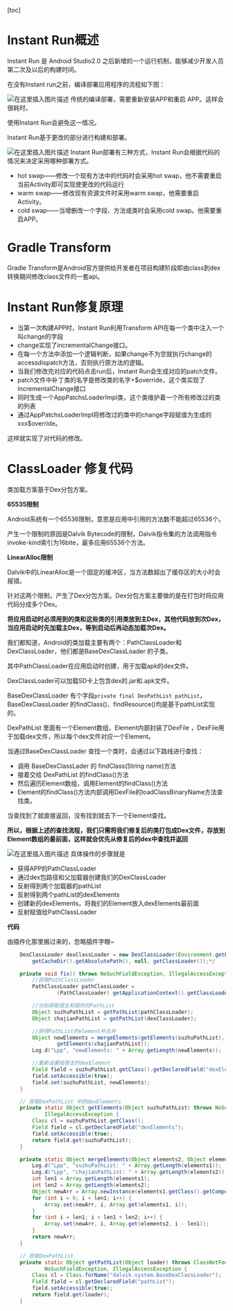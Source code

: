 [toc]

# Instant Run概述
Instant Run 是 Android Studio2.0 之后新增的一个运行机制，能够减少开发人员第二次及以后的构建时间。

在没有Instant run之前，编译部署应用程序的流程如下图：

![在这里插入图片描述](https://img-blog.csdnimg.cn/2019110919223993.png?x-oss-process=image/watermark,type_ZmFuZ3poZW5naGVpdGk,shadow_10,text_aHR0cHM6Ly9ibG9nLmNzZG4ubmV0L0NvZGVGYXJtZXJfXw==,size_16,color_FFFFFF,t_70)
传统的编译部署，需要重新安装APP和重启 APP。这样会很耗时。

使用Instant Run会避免这一情况。

Instant Run基于更改的部分进行构建和部署。

![在这里插入图片描述](https://img-blog.csdnimg.cn/20191109192545487.png?x-oss-process=image/watermark,type_ZmFuZ3poZW5naGVpdGk,shadow_10,text_aHR0cHM6Ly9ibG9nLmNzZG4ubmV0L0NvZGVGYXJtZXJfXw==,size_16,color_FFFFFF,t_70)
Instant Run部署有三种方式，Instant Run会根据代码的情况来决定采用哪种部署方式。

- hot swap——修改一个现有方法中的代码时会采用hot swap，他不需要重启当前Activity即可实现使更改的代码运行
- warm swap——修改现有资源文件时采用warm swap，他需要重启Activity。
- cold swap——当增删改一个字段、方法或类时会采用cold swap。他需要重启APP。

# Gradle Transform

Gradle Transform是Android官方提供给开发者在项目构建阶段即由class到dex转换期间修改class文件的一套api。

# Instant Run修复原理


- 当第一次构建APP时，Instant Run利用Transform API在每一个类中注入一个叫change的字段
- change实现了incrementalChange接口。
- 在每一个方法中添加一个逻辑判断，如果change不为空就执行change的accessdispatch方法，否则执行原方法的逻辑。
- 当我们修改完对应的代码点击run后，Instant Run会生成对应的patch文件。
- patch文件中补丁类的名字是修改类的名字+$override，这个类实现了IncrementalChange接口
- 同时生成一个AppPatchsLoaderImpl类，这个类维护着一个所有修改过的类的列表
- 通过AppPatchsLoaderImpl将修改过的类中的change字段赋值为生成的xxx$override。

这样就实现了对代码的修改。

# ClassLoader 修复代码

类加载方案基于Dex分包方案。

**65535限制**

Android系统有一个65536限制，意思是应用中引用的方法数不能超过65536个。

产生一个限制的原因是Dalvik Bytecode的限制，Dalvik指令集的方法调用指令invoke-kind索引为16bite，最多应用65536个方法。

**LinearAlloc限制**

Dalvik中的LinearAlloc是一个固定的缓冲区，当方法数超出了缓存区的大小时会报错。

针对这两个限制，产生了Dex分包方案。Dex分包方案主要做的是在打包时将应用代码分成多个Dex。

**将应用启动时必须用到的类和这些类的引用类放到主Dex，其他代码放到次Dex，当应用启动时先加载主Dex，等到启动后再动态加载次Dex。**

我们都知道，Android的类加载主要有两个：PathClassLoader和DexClassLoader，他们都是BaseDexClassLoader 的子类。

其中PathClassLoader在应用启动时创建，用于加载apk的dex文件。

DexClassLoader可以加载SD卡上包含dex的.jar和.apk文件。

BaseDexClassLoader 有个字段`private final DexPathList pathList`，BaseDexClassLoader 的findClass()、findResource()均是基于pathList实现的。

DexPathList 里面有一个Element数组，Element内部封装了DexFile ，DexFile用于加载dex文件，所以每个dex文件对应一个Element。

当通过BaseDexClassLoader 查找一个类时，会通过以下路线进行查找：
- 调用 BaseDexClassLader 的 findClass(String name)方法
- 接着交给 DexPathList 的findClass()方法
- 然后遍历Element数组，调用Element的findClass()方法
- Element的findClass()方法内部调用DexFile的loadClassBinaryName方法查找类。

当查找到了就直接返回，没有找到就去下一个Element查找。

**所以，根据上述的查找流程，我们只需将我们修复后的类打包成Dex文件，存放到Element数组的最前面，这样就会优先从修复后的dex中查找并返回**

![在这里插入图片描述](https://img-blog.csdnimg.cn/20191109215313532.png?x-oss-process=image/watermark,type_ZmFuZ3poZW5naGVpdGk,shadow_10,text_aHR0cHM6Ly9ibG9nLmNzZG4ubmV0L0NvZGVGYXJtZXJfXw==,size_16,color_FFFFFF,t_70)
具体操作的步骤就是
- 获得APP的PathClassLoader
- 通过dex包路径和父加载器创建我们的DexClassLoader
- 反射得到两个加载器的pathList
- 反射得到两个pathList的dexElements
- 创建新的dexElements，将我们的Element放入dexElements最前面
- 反射赋值给PathClassLoader

**代码**

由插件化那里搬过来的，忽略插件字眼~

```java
	DexClassLoader dexClassLoader = new DexClassLoader(Environment.getExternalStorageDirectory().getAbsolutePath() + "/classes.dex",
		getCacheDir().getAbsolutePath(), null, getClassLoader());*/

    private void fix() throws NoSuchFieldException, IllegalAccessException, ClassNotFoundException {
        //获取PathClassLoader
        PathClassLoader pathClassLoader =
                (PathClassLoader) getApplicationContext().getClassLoader();

        //分别获取宿主和插件的PathList
        Object suzhuPathList = getPathList(pathClassLoader);
        Object chajianPathList = getPathList(dexClassLoader);

        //获得PathList的element并合并
        Object newElements = mergeElements(getElements(suzhuPathList),
                getElements(chajianPathList));
        Log.d("Lpp", "newElements: " + Array.getLength(newElements));

        //重新设置给宿主的dexElement
        Field field = suzhuPathList.getClass().getDeclaredField("dexElements");
        field.setAccessible(true);
        field.set(suzhuPathList, newElements);
    }

    // 获取DexPathList 中的dexElements
    private static Object getElements(Object suzhuPathList) throws NoSuchFieldException,
            IllegalAccessException {
        Class cl = suzhuPathList.getClass();
        Field field = cl.getDeclaredField("dexElements");
        field.setAccessible(true);
        return field.get(suzhuPathList);
    }

    private static Object mergeElements(Object elements2, Object elements1) {
        Log.d("Lpp", "suzhuPathList: " + Array.getLength(elements1));
        Log.d("Lpp", "chajianPathList: " + Array.getLength(elements2));
        int len1 = Array.getLength(elements1);
        int len2 = Array.getLength(elements2);
        Object newArr = Array.newInstance(elements1.getClass().getComponentType(), len1 + len2);
        for (int i = 0; i < len1; i++) {
            Array.set(newArr, i, Array.get(elements1, i));
        }
        for (int i = len1; i < len1 + len2; i++) {
            Array.set(newArr, i, Array.get(elements2, i - len1));
        }
        return newArr;
    }

    // 获取DexPathList
    private static Object getPathList(Object loader) throws ClassNotFoundException,
            NoSuchFieldException, IllegalAccessException {
        Class cl = Class.forName("dalvik.system.BaseDexClassLoader");
        Field field = cl.getDeclaredField("pathList");
        field.setAccessible(true);
        return field.get(loader);
    }
```
